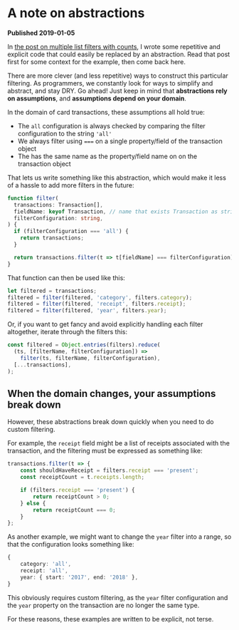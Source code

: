 # A note on abstractions

**Published 2019-01-05**

In [the post on multiple list filters with counts][multiple-filters], I wrote some repetitive and explicit code that could easily be replaced by an abstraction. Read that post first for some context for the example, then come back here.

There are more clever (and less repetitive) ways to construct this particular filtering. As programmers, we constantly look for ways to simplify and abstract, and stay DRY. Go ahead! Just keep in mind that **abstractions rely on assumptions**, and **assumptions depend on your domain**.

In the domain of card transactions, these assumptions all hold true:

- The `all` configuration is always checked by comparing the filter configuration to the string `'all'`
- We always filter using `===` on a single property/field of the transaction object
- The has the same name as the property/field name on on the transaction object

That lets us write something like this abstraction, which would make it less of a hassle to add more filters in the future:

```ts
function filter(
  transactions: Transaction[],
  fieldName: keyof Transaction, // name that exists Transaction as string
  filterConfiguration: string,
) {
  if (filterConfiguration === 'all') {
    return transactions;
  }

  return transactions.filter(t => t[fieldName] === filterConfiguration);
}
```

That function can then be used like this:

```ts
let filtered = transactions;
filtered = filter(filtered, 'category', filters.category);
filtered = filter(filtered, 'receipt', filters.receipt);
filtered = filter(filtered, 'year', filters.year);
```

Or, if you want to get fancy and avoid explicitly handling each filter altogether, iterate through the filters this:

```ts
const filtered = Object.entries(filters).reduce(
  (ts, [filterName, filterConfiguration]) =>
    filter(ts, filterName, filterConfiguration),
  [...transactions],
);
```

## When the domain changes, your assumptions break down

However, these abstractions break down quickly when you need to do custom filtering.

For example, the `receipt` field might be a list of receipts associated with the transaction, and the filtering must be expressed as something like:

```ts
transactions.filter(t => {
    const shouldHaveReceipt = filters.receipt === 'present';
    const receiptCount = t.receipts.length;

    if (filters.receipt === 'present') {
        return receiptCount > 0;
    } else {
        return receiptCount === 0;
    }
};
```

As another example, we might want to change the `year` filter into a range, so that the configuration looks something like:

```ts
{
    category: 'all',
    receipt: 'all',
    year: { start: '2017', end: '2018' },
}
```

This obviously requires custom filtering, as the `year` filter configuration and the `year` property on the transaction are no longer the same type.

For these reasons, these examples are written to be explicit, not terse.

[multiple-filters]: https://lehmann.tech/multiple-filters.md
